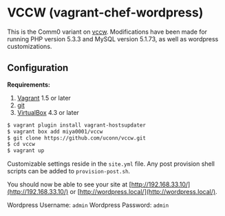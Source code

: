 # VCCW (vagrant-chef-wordpress)

This is the Comm0 variant on [vccw](http://vccw.cc/).  Modifications have been made for running PHP version 5.3.3 and MySQL version 5.1.73, as well as wordpress customizations.

## Configuration

**Requirements:**

1. [Vagrant](https://www.vagrantup.com/downloads.html) 1.5 or later
1. [git](https://git-scm.com/)
1. [VirtualBox](https://www.virtualbox.org/wiki/Downloads) 4.3 or later

```bash
$ vagrant plugin install vagrant-hostsupdater
$ vagrant box add miya0001/vccw
$ git clone https://github.com/uconn/vccw.git
$ cd vccw
$ vagrant up
```

Customizable settings reside in the `site.yml` file.  Any post provision shell scripts can be added to `provision-post.sh`.

You should now be able to see your site at [http://192.168.33.10/](http://192.168.33.10/) or [http://wordpress.local/](http://wordpress.local/).

Wordpress Username: `admin`
Wordpress Password: `admin`